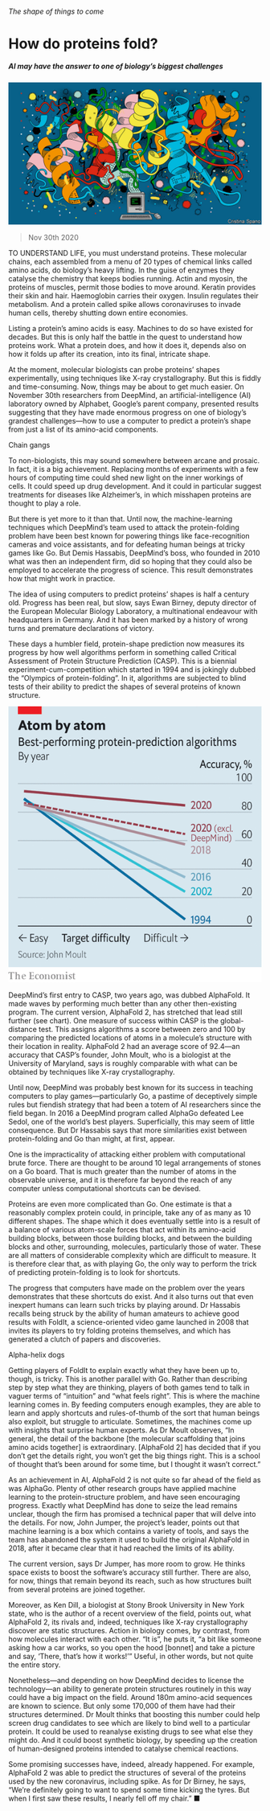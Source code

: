 ###### The shape of things to come

# How do proteins fold? 

##### AI may have the answer to one of biology’s biggest challenges 

![image](images/20201205_STD001.jpg) 

> Nov 30th 2020 


TO UNDERSTAND LIFE, you must understand proteins. These molecular chains, each assembled from a menu of 20 types of chemical links called amino acids, do biology’s heavy lifting. In the guise of enzymes they catalyse the chemistry that keeps bodies running. Actin and myosin, the proteins of muscles, permit those bodies to move around. Keratin provides their skin and hair. Haemoglobin carries their oxygen. Insulin regulates their metabolism. And a protein called spike allows coronaviruses to invade human cells, thereby shutting down entire economies.


Listing a protein’s amino acids is easy. Machines to do so have existed for decades. But this is only half the battle in the quest to understand how proteins work. What a protein does, and how it does it, depends also on how it folds up after its creation, into its final, intricate shape.



At the moment, molecular biologists can probe proteins’ shapes experimentally, using techniques like X-ray crystallography. But this is fiddly and time-consuming. Now, things may be about to get much easier. On November 30th researchers from DeepMind, an artificial-intelligence (AI) laboratory owned by Alphabet, Google’s parent company, presented results suggesting that they have made enormous progress on one of biology’s grandest challenges—how to use a computer to predict a protein’s shape from just a list of its amino-acid components.

Chain gangs


To non-biologists, this may sound somewhere between arcane and prosaic. In fact, it is a big achievement. Replacing months of experiments with a few hours of computing time could shed new light on the inner workings of cells. It could speed up drug development. And it could in particular suggest treatments for diseases like Alzheimer’s, in which misshapen proteins are thought to play a role.


But there is yet more to it than that. Until now, the machine-learning techniques which DeepMind’s team used to attack the protein-folding problem have been best known for powering things like face-recognition cameras and voice assistants, and for defeating human beings at tricky games like Go. But Demis Hassabis, DeepMind’s boss, who founded in 2010 what was then an independent firm, did so hoping that they could also be employed to accelerate the progress of science. This result demonstrates how that might work in practice.


The idea of using computers to predict proteins’ shapes is half a century old. Progress has been real, but slow, says Ewan Birney, deputy director of the European Molecular Biology Laboratory, a multinational endeavour with headquarters in Germany. And it has been marked by a history of wrong turns and premature declarations of victory.


These days a humbler field, protein-shape prediction now measures its progress by how well algorithms perform in something called Critical Assessment of Protein Structure Prediction (CASP). This is a biennial experiment-cum-competition which started in 1994 and is jokingly dubbed the “Olympics of protein-folding”. In it, algorithms are subjected to blind tests of their ability to predict the shapes of several proteins of known structure.

![image](images/20201205_STC068_0.png) 



DeepMind’s first entry to CASP, two years ago, was dubbed AlphaFold. It made waves by performing much better than any other then-existing program. The current version, AlphaFold 2, has stretched that lead still further (see chart). One measure of success within CASP is the global-distance test. This assigns algorithms a score between zero and 100 by comparing the predicted locations of atoms in a molecule’s structure with their location in reality. AlphaFold 2 had an average score of 92.4—an accuracy that CASP’s founder, John Moult, who is a biologist at the University of Maryland, says is roughly comparable with what can be obtained by techniques like X-ray crystallography.


Until now, DeepMind was probably best known for its success in teaching computers to play games—particularly Go, a pastime of deceptively simple rules but fiendish strategy that had been a totem of AI researchers since the field began. In 2016 a DeepMind program called AlphaGo defeated Lee Sedol, one of the world’s best players. Superficially, this may seem of little consequence. But Dr Hassabis says that more similarities exist between protein-folding and Go than might, at first, appear.


One is the impracticality of attacking either problem with computational brute force. There are thought to be around 10 legal arrangements of stones on a Go board. That is much greater than the number of atoms in the observable universe, and it is therefore far beyond the reach of any computer unless computational shortcuts can be devised.


Proteins are even more complicated than Go. One estimate is that a reasonably complex protein could, in principle, take any of as many as 10 different shapes. The shape which it does eventually settle into is a result of a balance of various atom-scale forces that act within its amino-acid building blocks, between those building blocks, and between the building blocks and other, surrounding, molecules, particularly those of water. These are all matters of considerable complexity which are difficult to measure. It is therefore clear that, as with playing Go, the only way to perform the trick of predicting protein-folding is to look for shortcuts.


The progress that computers have made on the problem over the years demonstrates that these shortcuts do exist. And it also turns out that even inexpert humans can learn such tricks by playing around. Dr Hassabis recalls being struck by the ability of human amateurs to achieve good results with FoldIt, a science-oriented video game launched in 2008 that invites its players to try folding proteins themselves, and which has generated a clutch of papers and discoveries.

Alpha-helix dogs


Getting players of FoldIt to explain exactly what they have been up to, though, is tricky. This is another parallel with Go. Rather than describing step by step what they are thinking, players of both games tend to talk in vaguer terms of “intuition” and “what feels right”. This is where the machine learning comes in. By feeding computers enough examples, they are able to learn and apply shortcuts and rules-of-thumb of the sort that human beings also exploit, but struggle to articulate. Sometimes, the machines come up with insights that surprise human experts. As Dr Moult observes, “In general, the detail of the backbone [the molecular scaffolding that joins amino acids together] is extraordinary. [AlphaFold 2] has decided that if you don’t get the details right, you won’t get the big things right. This is a school of thought that’s been around for some time, but I thought it wasn’t correct.”


As an achievement in AI, AlphaFold 2 is not quite so far ahead of the field as was AlphaGo. Plenty of other research groups have applied machine learning to the protein-structure problem, and have seen encouraging progress. Exactly what DeepMind has done to seize the lead remains unclear, though the firm has promised a technical paper that will delve into the details. For now, John Jumper, the project’s leader, points out that machine learning is a box which contains a variety of tools, and says the team has abandoned the system it used to build the original AlphaFold in 2018, after it became clear that it had reached the limits of its ability.


The current version, says Dr Jumper, has more room to grow. He thinks space exists to boost the software’s accuracy still further. There are also, for now, things that remain beyond its reach, such as how structures built from several proteins are joined together.


Moreover, as Ken Dill, a biologist at Stony Brook University in New York state, who is the author of a recent overview of the field, points out, what AlphaFold 2, its rivals and, indeed, techniques like X-ray crystallography discover are static structures. Action in biology comes, by contrast, from how molecules interact with each other. “It is”, he puts it, “a bit like someone asking how a car works, so you open the hood [bonnet] and take a picture and say, ‘There, that’s how it works!’” Useful, in other words, but not quite the entire story.


Nonetheless—and depending on how DeepMind decides to license the technology—an ability to generate protein structures routinely in this way could have a big impact on the field. Around 180m amino-acid sequences are known to science. But only some 170,000 of them have had their structures determined. Dr Moult thinks that boosting this number could help screen drug candidates to see which are likely to bind well to a particular protein. It could be used to reanalyse existing drugs to see what else they might do. And it could boost synthetic biology, by speeding up the creation of human-designed proteins intended to catalyse chemical reactions.


Some promising successes have, indeed, already happened. For example, AlphaFold 2 was able to predict the structures of several of the proteins used by the new coronavirus, including spike. As for Dr Birney, he says, “We’re definitely going to want to spend some time kicking the tyres. But when I first saw these results, I nearly fell off my chair.” ■


